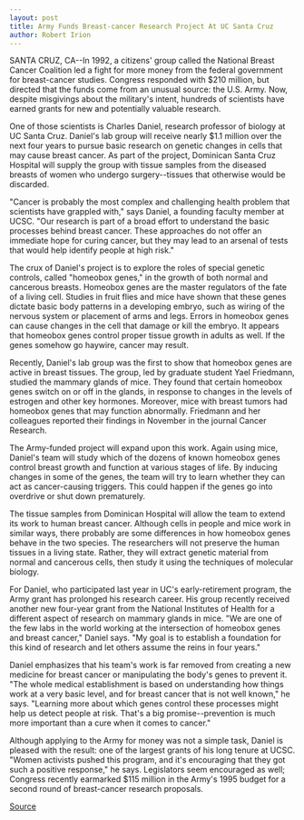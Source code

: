 ```yaml
---
layout: post
title: Army Funds Breast-cancer Research Project At UC Santa Cruz
author: Robert Irion
---
```


SANTA CRUZ, CA--In 1992, a citizens' group called the National  Breast Cancer Coalition led a fight for more money from the federal  government for breast-cancer studies. Congress responded with  $210 million, but directed that the funds come from an unusual  source: the U.S. Army. Now, despite misgivings about the military's  intent, hundreds of scientists have earned grants for new and  potentially valuable research.

One of those scientists is Charles Daniel, research professor  of biology at UC Santa Cruz. Daniel's lab group will receive nearly  $1.1 million over the next four years to pursue basic research on  genetic changes in cells that may cause breast cancer. As part of the  project, Dominican Santa Cruz Hospital will supply the group with  tissue samples from the diseased breasts of women who undergo  surgery--tissues that otherwise would be discarded.

"Cancer is probably the most complex and challenging health  problem that scientists have grappled with," says Daniel, a founding  faculty member at UCSC. "Our research is part of a broad effort to  understand the basic processes behind breast cancer. These  approaches do not offer an immediate hope for curing cancer, but  they may lead to an arsenal of tests that would help identify people  at high risk."

The crux of Daniel's project is to explore the roles of special  genetic controls, called "homeobox genes," in the growth of both  normal and cancerous breasts. Homeobox genes are the master  regulators of the fate of a living cell. Studies in fruit flies and mice  have shown that these genes dictate basic body patterns in a  developing embryo, such as wiring of the nervous system or  placement of arms and legs. Errors in homeobox genes can cause  changes in the cell that damage or kill the embryo. It appears that  homeobox genes control proper tissue growth in adults as well. If  the genes somehow go haywire, cancer may result.

Recently, Daniel's lab group was the first to show that  homeobox genes are active in breast tissues. The group, led by  graduate student Yael Friedmann, studied the mammary glands of  mice. They found that certain homeobox genes switch on or off in the  glands, in response to changes in the levels of estrogen and other  key hormones. Moreover, mice with breast tumors had homeobox  genes that may function abnormally. Friedmann and her colleagues  reported their findings in November in the journal Cancer Research.

The Army-funded project will expand upon this work. Again  using mice, Daniel's team will study which of the dozens of known  homeobox genes control breast growth and function at various  stages of life. By inducing changes in some of the genes, the team  will try to learn whether they can act as cancer-causing triggers.  This could happen if the genes go into overdrive or shut down  prematurely.

The tissue samples from Dominican Hospital will allow the  team to extend its work to human breast cancer. Although cells in  people and mice work in similar ways, there probably are some  differences in how homeobox genes behave in the two species. The  researchers will not preserve the human tissues in a living state.  Rather, they will extract genetic material from normal and  cancerous cells, then study it using the techniques of molecular  biology.

For Daniel, who participated last year in UC's early-retirement  program, the Army grant has prolonged his research career. His group  recently received another new four-year grant from the National  Institutes of Health for a different aspect of research on mammary  glands in mice. "We are one of the few labs in the world working at  the intersection of homeobox genes and breast cancer," Daniel says.  "My goal is to establish a foundation for this kind of research and let  others assume the reins in four years."

Daniel emphasizes that his team's work is far removed from  creating a new medicine for breast cancer or manipulating the body's  genes to prevent it. "The whole medical establishment is based on  understanding how things work at a very basic level, and for breast  cancer that is not well known," he says. "Learning more about which  genes control these processes might help us detect people at risk.  That's a big promise--prevention is much more important than a cure  when it comes to cancer."

Although applying to the Army for money was not a simple  task, Daniel is pleased with the result: one of the largest grants of  his long tenure at UCSC. "Women activists pushed this program, and  it's encouraging that they got such a positive response," he says.  Legislators seem encouraged as well; Congress recently earmarked  $115 million in the Army's 1995 budget for a second round of  breast-cancer research proposals.

[Source](http://www1.ucsc.edu/news_events/press_releases/archive/94-95/01-95/012395-Army_funds_breast-c.html "Permalink to 012395-Army_funds_breast-c")
